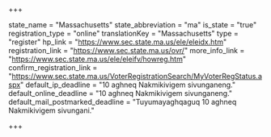 +++

state_name = "Massachusetts"
state_abbreviation = "ma"
is_state = "true"
registration_type = "online"
translationKey = "Massachusetts"
type = "register"
hp_link = "https://www.sec.state.ma.us/ele/eleidx.htm"
registration_link = "https://www.sec.state.ma.us/ovr/"
more_info_link = "https://www.sec.state.ma.us/ele/eleifv/howreg.htm"
confirm_registration_link = "https://www.sec.state.ma.us/VoterRegistrationSearch/MyVoterRegStatus.aspx"
default_ip_deadline = "10 aghneq Nakmikivigem sivunganeng."
default_online_deadline = "10 aghneq Nakmikivigem sivunganeng."
default_mail_postmarked_deadline = "Tuyumayaghqaguq 10 aghneq Nakmikivigem sivungani."

+++
